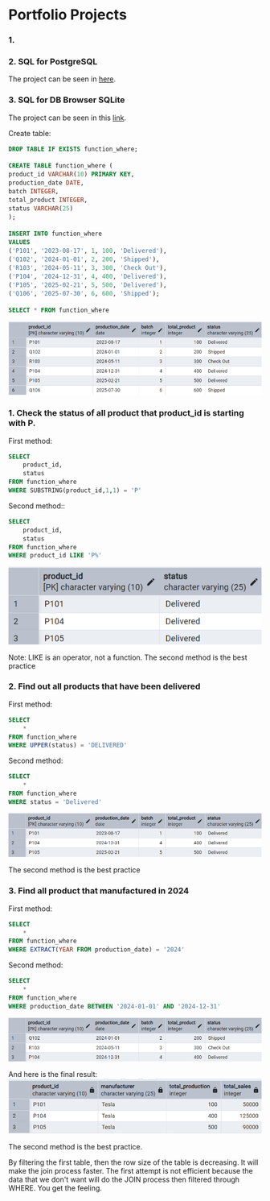 # Portfolio Projects

### 1. 

### 2. SQL for PostgreSQL 
The project can be seen in [here](https://github.com/imdwipayana/PostgreSQL).

### 3. SQL for DB Browser SQLite
The project can be seen in this [link](https://github.com/imdwipayana/DB-Browser-for-SQLite).

Create  table:
```sql
DROP TABLE IF EXISTS function_where;

CREATE TABLE function_where (
product_id VARCHAR(10) PRIMARY KEY,
production_date DATE,
batch INTEGER,
total_product INTEGER,
status VARCHAR(25)
);

INSERT INTO function_where
VALUES
('P101', '2023-08-17', 1, 100, 'Delivered'),
('Q102', '2024-01-01', 2, 200, 'Shipped'),
('R103', '2024-05-11', 3, 300, 'Check Out'),
('P104', '2024-12-31', 4, 400, 'Delivered'),
('P105', '2025-02-21', 5, 500, 'Delivered'),
('Q106', '2025-07-30', 6, 600, 'Shipped');

SELECT * FROM function_where
```
![Library_project](https://github.com/imdwipayana/PostgreSQL/blob/main/Best%20Practices/Avoid%20Function%20in%20WHERE%20Clause/image/production_data.png)

### 1. Check the status of all product that product_id is starting with P.
First method:
```sql
SELECT
	product_id,
	status
FROM function_where
WHERE SUBSTRING(product_id,1,1) = 'P'
```

Second method::
```sql
SELECT
	product_id,
	status
FROM function_where
WHERE product_id LIKE 'P%'
```
![Library_project](https://github.com/imdwipayana/PostgreSQL/blob/main/Best%20Practices/Avoid%20Function%20in%20WHERE%20Clause/image/number1.png)

Note: LIKE is an operator, not a function.
The second method is the best practice

### 2. Find out all products that have been delivered
First method:
```sql
SELECT 
	*
FROM function_where
WHERE UPPER(status) = 'DELIVERED'
```
Second method:
```sql
SELECT 
	*
FROM function_where
WHERE status = 'Delivered'
```

![Library_project](https://github.com/imdwipayana/PostgreSQL/blob/main/Best%20Practices/Avoid%20Function%20in%20WHERE%20Clause/image/number2.png)

The second method is the best practice

### 3. Find all product that manufactured in 2024
First method:
```sql
SELECT
	*
FROM function_where
WHERE EXTRACT(YEAR FROM production_date) = '2024'
```
Second method:
```sql
SELECT
	*
FROM function_where
WHERE production_date BETWEEN '2024-01-01' AND '2024-12-31'
```

![Library_project](https://github.com/imdwipayana/PostgreSQL/blob/main/Best%20Practices/Avoid%20Function%20in%20WHERE%20Clause/image/number3.png)

And here is the final result:
![Library_project](https://github.com/imdwipayana/PostgreSQL/blob/main/Best%20Practices/WHERE%20Before%20JOIN/image/number2part2.png)

The second method is the best practice.

By filtering the first table, then the row size of the table is decreasing. It will make the join process faster. The first attempt is not efficient because the data that we don't want will do the JOIN process then filtered through WHERE. You get the feeling.
